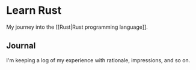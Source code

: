 # Learn Rust

My journey into the [[Rust|Rust programming language]].

## Journal

I'm keeping a log of my experience with rationale, impressions, and so on.
